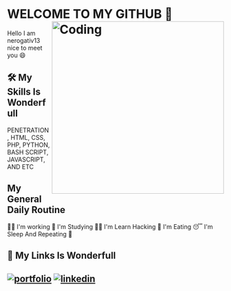 
# WELCOME TO MY GITHUB 👋 <img align="right" alt="Coding" width="400" src="https://media.tenor.com/rePDfDWO3XoAAAAd/hacking.gif">

Hello I am nerogativ13 nice to meet you 😄
 
## 🛠 My Skills Is Wonderfull
PENETRATION , HTML, CSS, PHP, PYTHON, BASH SCRIPT, JAVASCRIPT, AND ETC

## My General Daily Routine
🧑‍💼 I'm working 🧠 I'm Studying  👩‍💻 I'm Learn Hacking 🍴 I'm Eating 😴 I'm Sleep And Repeating 🔁

## 🔗 My Links Is Wonderfull
[![portfolio](https://img.shields.io/badge/my_portfolio-000?style=for-the-badge&logo=ko-fi&logoColor=white)](https://katherineoelsner.com/) [![linkedin](https://img.shields.io/badge/linkedin-0A66C2?style=for-the-badge&logo=linkedin&logoColor=white)](https://www.linkedin.com/)
-

